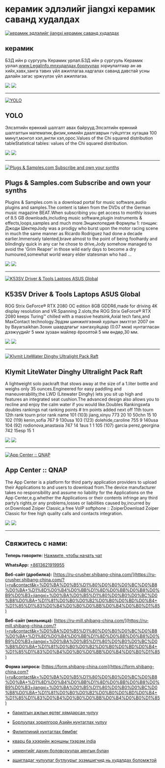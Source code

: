 # керамик эдлэлийг jiangxi керамик саванд худалдах

<a href="https://swt.shibang-china.com/?l=ru&img&k=%D0%BA%D0%B5%D1%80%D0%B0%D0%BC%D0%B8%D0%BA+%D1%8D%D0%B4%D0%BB%D1%8D%D0%BB%D0%B8%D0%B9%D0%B3+jiangxi+%D0%BA%D0%B5%D1%80%D0%B0%D0%BC%D0%B8%D0%BA+%D1%81%D0%B0%D0%B2%D0%B0%D0%BD%D0%B4+%D1%85%D1%83%D0%B4%D0%B0%D0%BB%D0%B4%D0%B0%D1%85" target="_blank">![керамик эдлэлийг jiangxi керамик саванд худалдах](http://static.shibang-china.com/all-800x300/153.jpg)</a>

## керамик
БЗД ийн р сургууль Керамик урлал.БЗД ийн р сургууль Керамик урлал.www.Legalinfo.mnхудалдах,борлуулах зориулалтаар ан ав хийх,хавх,занга тавих үйл ажиллагаа.хадгалах саванд давстай усны далайн загас үржүүлэх үйл ажиллагаа.


<a href="https://whatsapp.shibangsoft.com/WhatsApp.php" target="_blank" title="WhatsApp">![](http://static.shibang-china.com/icon/whatsapp.png)</a> <a href="https://swt.shibang-china.com/?l=ru&icon&k=%D0%BA%D0%B5%D1%80%D0%B0%D0%BC%D0%B8%D0%BA+%D1%8D%D0%B4%D0%BB%D1%8D%D0%BB%D0%B8%D0%B9%D0%B3+jiangxi+%D0%BA%D0%B5%D1%80%D0%B0%D0%BC%D0%B8%D0%BA+%D1%81%D0%B0%D0%B2%D0%B0%D0%BD%D0%B4+%D1%85%D1%83%D0%B4%D0%B0%D0%BB%D0%B4%D0%B0%D1%85" target="_blank">![](http://static.shibang-china.com/icon/chat-ru.png)</a>

---

<a href="https://swt.shibang-china.com/?l=ru&img&k=%D0%BA%D0%B5%D1%80%D0%B0%D0%BC%D0%B8%D0%BA+%D1%8D%D0%B4%D0%BB%D1%8D%D0%BB%D0%B8%D0%B9%D0%B3+jiangxi+%D0%BA%D0%B5%D1%80%D0%B0%D0%BC%D0%B8%D0%BA+%D1%81%D0%B0%D0%B2%D0%B0%D0%BD%D0%B4+%D1%85%D1%83%D0%B4%D0%B0%D0%BB%D0%B4%D0%B0%D1%85" target="_blank">![YOLO](http://static.shibang-china.com/all-800x300/81.jpg)</a>

## YOLO
Элсэлтийн ерөнхий шалгалт авах байрууд.Элсэлтийн ерөнхий шалгалтын математик,физик,химийн даалгаврын гүйцэтгэх хугацаа 100 минут,монгол хэл,англи хэл,орос.Values of the Chi squared distribution tableStatistical tables: values of the Chi squared distribution.


<a href="https://whatsapp.shibangsoft.com/WhatsApp.php" target="_blank" title="WhatsApp">![](http://static.shibang-china.com/icon/whatsapp.png)</a> <a href="https://swt.shibang-china.com/?l=ru&icon&k=%D0%BA%D0%B5%D1%80%D0%B0%D0%BC%D0%B8%D0%BA+%D1%8D%D0%B4%D0%BB%D1%8D%D0%BB%D0%B8%D0%B9%D0%B3+jiangxi+%D0%BA%D0%B5%D1%80%D0%B0%D0%BC%D0%B8%D0%BA+%D1%81%D0%B0%D0%B2%D0%B0%D0%BD%D0%B4+%D1%85%D1%83%D0%B4%D0%B0%D0%BB%D0%B4%D0%B0%D1%85" target="_blank">![](http://static.shibang-china.com/icon/chat-ru.png)</a>

---

<a href="https://swt.shibang-china.com/?l=ru&img&k=%D0%BA%D0%B5%D1%80%D0%B0%D0%BC%D0%B8%D0%BA+%D1%8D%D0%B4%D0%BB%D1%8D%D0%BB%D0%B8%D0%B9%D0%B3+jiangxi+%D0%BA%D0%B5%D1%80%D0%B0%D0%BC%D0%B8%D0%BA+%D1%81%D0%B0%D0%B2%D0%B0%D0%BD%D0%B4+%D1%85%D1%83%D0%B4%D0%B0%D0%BB%D0%B4%D0%B0%D1%85" target="_blank">![Plugs &amp; Samples.com Subscribe and own your synths](http://static.shibang-china.com/all-800x300/176.jpg)</a>

## Plugs &amp; Samples.com Subscribe and own your synths
Plugins &amp; Samples.com is a download portal for music software,audio plugins and samples.The content is taken from the DVDs of the German music magazine BEAT.When subscribing you get access to monthly issues of 8.5 GB downloads,including music software,plugin instruments &amp; effects,loops,samples and much more.Энциклопедия Формулы 1: гонщик: Джоди ШектерJody was a prodigy who burst upon the motor racing scene in much the same manner as Ricardo Rodriguez had done a decade earlier.Immensely talented,brave almost to the point of being foolhardy and blindingly quick in any car he chose to drive,Jody somehow managed to avoid the 'Grim Reaper' in those wild early days to become a dry humoured,somewhat world weary elder statesman who had …


<a href="https://whatsapp.shibangsoft.com/WhatsApp.php" target="_blank" title="WhatsApp">![](http://static.shibang-china.com/icon/whatsapp.png)</a> <a href="https://swt.shibang-china.com/?l=ru&icon&k=%D0%BA%D0%B5%D1%80%D0%B0%D0%BC%D0%B8%D0%BA+%D1%8D%D0%B4%D0%BB%D1%8D%D0%BB%D0%B8%D0%B9%D0%B3+jiangxi+%D0%BA%D0%B5%D1%80%D0%B0%D0%BC%D0%B8%D0%BA+%D1%81%D0%B0%D0%B2%D0%B0%D0%BD%D0%B4+%D1%85%D1%83%D0%B4%D0%B0%D0%BB%D0%B4%D0%B0%D1%85" target="_blank">![](http://static.shibang-china.com/icon/chat-ru.png)</a>

---

<a href="https://swt.shibang-china.com/?l=ru&img&k=%D0%BA%D0%B5%D1%80%D0%B0%D0%BC%D0%B8%D0%BA+%D1%8D%D0%B4%D0%BB%D1%8D%D0%BB%D0%B8%D0%B9%D0%B3+jiangxi+%D0%BA%D0%B5%D1%80%D0%B0%D0%BC%D0%B8%D0%BA+%D1%81%D0%B0%D0%B2%D0%B0%D0%BD%D0%B4+%D1%85%D1%83%D0%B4%D0%B0%D0%BB%D0%B4%D0%B0%D1%85" target="_blank">![K53SV Driver &amp; Tools Laptops ASUS Global](http://static.shibang-china.com/all-800x300/1092.jpg)</a>

## K53SV Driver &amp; Tools Laptops ASUS Global
ROG Strix GeForce&#174; RTX 2080 OC edition 8GB GDDR6,made for driving 4K display resolution and VR.Spanning 2.slots,the ROG Strix GeForce&#174; RTX 2080 keeps Turing™ chilled with a massive heatsink,Axial tech fans,and MaxContact technology.Эрдэм шинжилгээний хурлын эмхтгэл 2007 он by Bayarsaikhan.Зохих шаардлагыг хангахуйцаар (0.07 мкм) нунтагласан дээжүүдийг 5 мкм зузаан майлер ёроолтой 5 мм өндөр,30 мм.


<a href="https://whatsapp.shibangsoft.com/WhatsApp.php" target="_blank" title="WhatsApp">![](http://static.shibang-china.com/icon/whatsapp.png)</a> <a href="https://swt.shibang-china.com/?l=ru&icon&k=%D0%BA%D0%B5%D1%80%D0%B0%D0%BC%D0%B8%D0%BA+%D1%8D%D0%B4%D0%BB%D1%8D%D0%BB%D0%B8%D0%B9%D0%B3+jiangxi+%D0%BA%D0%B5%D1%80%D0%B0%D0%BC%D0%B8%D0%BA+%D1%81%D0%B0%D0%B2%D0%B0%D0%BD%D0%B4+%D1%85%D1%83%D0%B4%D0%B0%D0%BB%D0%B4%D0%B0%D1%85" target="_blank">![](http://static.shibang-china.com/icon/chat-ru.png)</a>

---

<a href="https://swt.shibang-china.com/?l=ru&img&k=%D0%BA%D0%B5%D1%80%D0%B0%D0%BC%D0%B8%D0%BA+%D1%8D%D0%B4%D0%BB%D1%8D%D0%BB%D0%B8%D0%B9%D0%B3+jiangxi+%D0%BA%D0%B5%D1%80%D0%B0%D0%BC%D0%B8%D0%BA+%D1%81%D0%B0%D0%B2%D0%B0%D0%BD%D0%B4+%D1%85%D1%83%D0%B4%D0%B0%D0%BB%D0%B4%D0%B0%D1%85" target="_blank">![Klymit LiteWater Dinghy Ultralight Pack Raft](http://static.shibang-china.com/all-800x300/884.jpg)</a>

## Klymit LiteWater Dinghy Ultralight Pack Raft
A lightweight solo packraft that stows away at the size of a 1.liter bottle and weighs only 35 ounces.Engineered for easy paddling and maneuverability,the LWD (Litewater Dinghy) lets you sit up high and features an integrated seat cushion.The advanced design also allows you to recline and enjoy the calm water if you would like.Doubles Rankingswta doubles rankings nat ranking points # trn points added next off 11th tourn 12th rank tourn prior rank name 101 (103) jiang,xinyu 773 20 10 50chn 15 10 102 (119) kenin,sofia 767 9 130usa 103 (123) dolehide,caroline 755 9 140usa 104 (92) rodionova,anastasia 747 14 1aus 1 1 105 (107) garcia perez,georgina 742 15esp 15 1


<a href="https://whatsapp.shibangsoft.com/WhatsApp.php" target="_blank" title="WhatsApp">![](http://static.shibang-china.com/icon/whatsapp.png)</a> <a href="https://swt.shibang-china.com/?l=ru&icon&k=%D0%BA%D0%B5%D1%80%D0%B0%D0%BC%D0%B8%D0%BA+%D1%8D%D0%B4%D0%BB%D1%8D%D0%BB%D0%B8%D0%B9%D0%B3+jiangxi+%D0%BA%D0%B5%D1%80%D0%B0%D0%BC%D0%B8%D0%BA+%D1%81%D0%B0%D0%B2%D0%B0%D0%BD%D0%B4+%D1%85%D1%83%D0%B4%D0%B0%D0%BB%D0%B4%D0%B0%D1%85" target="_blank">![](http://static.shibang-china.com/icon/chat-ru.png)</a>

---

<a href="https://swt.shibang-china.com/?l=ru&img&k=%D0%BA%D0%B5%D1%80%D0%B0%D0%BC%D0%B8%D0%BA+%D1%8D%D0%B4%D0%BB%D1%8D%D0%BB%D0%B8%D0%B9%D0%B3+jiangxi+%D0%BA%D0%B5%D1%80%D0%B0%D0%BC%D0%B8%D0%BA+%D1%81%D0%B0%D0%B2%D0%B0%D0%BD%D0%B4+%D1%85%D1%83%D0%B4%D0%B0%D0%BB%D0%B4%D0%B0%D1%85" target="_blank">![App Center :: QNAP](http://static.shibang-china.com/all-800x300/73.jpg)</a>

## App Center :: QNAP
The App Center is a platform for third party application providers to upload their Applications to and users to download from.The device manufacturer takes no responsibility and assume no liability for the Applications on the App Center,e.g.whether the Applications or their contents infringe any third party’s rights,or any problems,losses or liabilities caused by,incurred by or.Download Zoiper Classic,a free VoIP softphone :: ZoiperDownload Zoiper Classic for free high quality calls and contacts integration.


<a href="https://whatsapp.shibangsoft.com/WhatsApp.php" target="_blank" title="WhatsApp">![](http://static.shibang-china.com/icon/whatsapp.png)</a> <a href="https://swt.shibang-china.com/?l=ru&icon&k=%D0%BA%D0%B5%D1%80%D0%B0%D0%BC%D0%B8%D0%BA+%D1%8D%D0%B4%D0%BB%D1%8D%D0%BB%D0%B8%D0%B9%D0%B3+jiangxi+%D0%BA%D0%B5%D1%80%D0%B0%D0%BC%D0%B8%D0%BA+%D1%81%D0%B0%D0%B2%D0%B0%D0%BD%D0%B4+%D1%85%D1%83%D0%B4%D0%B0%D0%BB%D0%B4%D0%B0%D1%85" target="_blank">![](http://static.shibang-china.com/icon/chat-ru.png)</a>

---
## Свяжитесь с нами:

**Теперь говорите:** [Нажмите, чтобы начать чат](https://swt.shibang-china.com?l=ru&contact&k=%D0%BA%D0%B5%D1%80%D0%B0%D0%BC%D0%B8%D0%BA+%D1%8D%D0%B4%D0%BB%D1%8D%D0%BB%D0%B8%D0%B9%D0%B3+jiangxi+%D0%BA%D0%B5%D1%80%D0%B0%D0%BC%D0%B8%D0%BA+%D1%81%D0%B0%D0%B2%D0%B0%D0%BD%D0%B4+%D1%85%D1%83%D0%B4%D0%B0%D0%BB%D0%B4%D0%B0%D1%85)

**WhatsApp:**  [+8613621919955](https://whatsapp.shibangsoft.com/WhatsApp.php)

**Веб-сайт (дробилка):** [https://ru-crusher.shibang-china.com/](https://ru-crusher.shibang-china.com/?l=ru&contact&k=%D0%BA%D0%B5%D1%80%D0%B0%D0%BC%D0%B8%D0%BA+%D1%8D%D0%B4%D0%BB%D1%8D%D0%BB%D0%B8%D0%B9%D0%B3+jiangxi+%D0%BA%D0%B5%D1%80%D0%B0%D0%BC%D0%B8%D0%BA+%D1%81%D0%B0%D0%B2%D0%B0%D0%BD%D0%B4+%D1%85%D1%83%D0%B4%D0%B0%D0%BB%D0%B4%D0%B0%D1%85)

**Веб-сайт (мельница):** [https://ru-mill.shibang-china.com/](https://ru-mill.shibang-china.com/?l=ru&contact&k=%D0%BA%D0%B5%D1%80%D0%B0%D0%BC%D0%B8%D0%BA+%D1%8D%D0%B4%D0%BB%D1%8D%D0%BB%D0%B8%D0%B9%D0%B3+jiangxi+%D0%BA%D0%B5%D1%80%D0%B0%D0%BC%D0%B8%D0%BA+%D1%81%D0%B0%D0%B2%D0%B0%D0%BD%D0%B4+%D1%85%D1%83%D0%B4%D0%B0%D0%BB%D0%B4%D0%B0%D1%85)

**Форма запроса:** [https://form.shibang-china.com](https://form.shibang-china.com?l=ru&contact&k=%D0%BA%D0%B5%D1%80%D0%B0%D0%BC%D0%B8%D0%BA+%D1%8D%D0%B4%D0%BB%D1%8D%D0%BB%D0%B8%D0%B9%D0%B3+jiangxi+%D0%BA%D0%B5%D1%80%D0%B0%D0%BC%D0%B8%D0%BA+%D1%81%D0%B0%D0%B2%D0%B0%D0%BD%D0%B4+%D1%85%D1%83%D0%B4%D0%B0%D0%BB%D0%B4%D0%B0%D1%85)

* [барилгын ажлын өртөг хямдарсан чулуу](../129/%D0%B1%D0%B0%D1%80%D0%B8%D0%BB%D0%B3%D1%8B%D0%BD%20%D0%B0%D0%B6%D0%BB%D1%8B%D0%BD%20%D3%A9%D1%80%D1%82%D3%A9%D0%B3%20%D1%85%D1%8F%D0%BC%D0%B4%D0%B0%D1%80%D1%81%D0%B0%D0%BD%20%D1%87%D1%83%D0%BB%D1%83%D1%83.md)

* [Борлуулах зорилгоор Азийн нунтаглах чулуу](../126/%D0%91%D0%BE%D1%80%D0%BB%D1%83%D1%83%D0%BB%D0%B0%D1%85%20%D0%B7%D0%BE%D1%80%D0%B8%D0%BB%D0%B3%D0%BE%D0%BE%D1%80%20%D0%90%D0%B7%D0%B8%D0%B9%D0%BD%20%D0%BD%D1%83%D0%BD%D1%82%D0%B0%D0%B3%D0%BB%D0%B0%D1%85%20%D1%87%D1%83%D0%BB%D1%83%D1%83.md)

* [Филиппиний нунтаглах бөмбөг](../126/%D0%A4%D0%B8%D0%BB%D0%B8%D0%BF%D0%BF%D0%B8%D0%BD%D0%B8%D0%B9%20%D0%BD%D1%83%D0%BD%D1%82%D0%B0%D0%B3%D0%BB%D0%B0%D1%85%20%D0%B1%D3%A9%D0%BC%D0%B1%D3%A9%D0%B3.md)

* [кварц ба хээрийн жоншны тээрэм india](../128/%D0%BA%D0%B2%D0%B0%D1%80%D1%86%20%D0%B1%D0%B0%20%D1%85%D1%8D%D1%8D%D1%80%D0%B8%D0%B9%D0%BD%20%D0%B6%D0%BE%D0%BD%D1%88%D0%BD%D1%8B%20%D1%82%D1%8D%D1%8D%D1%80%D1%8D%D0%BC%20india.md)

* [цементийг дахин боловсруулах аянгын булан](../129/%D1%86%D0%B5%D0%BC%D0%B5%D0%BD%D1%82%D0%B8%D0%B9%D0%B3%20%D0%B4%D0%B0%D1%85%D0%B8%D0%BD%20%D0%B1%D0%BE%D0%BB%D0%BE%D0%B2%D1%81%D1%80%D1%83%D1%83%D0%BB%D0%B0%D1%85%20%D0%B0%D1%8F%D0%BD%D0%B3%D1%8B%D0%BD%20%D0%B1%D1%83%D0%BB%D0%B0%D0%BD.md)

* [ашигладаг чулуулаг бутлуурыг эзэмшигчид нь худалдах боломжтой](../129/%D0%B0%D1%88%D0%B8%D0%B3%D0%BB%D0%B0%D0%B4%D0%B0%D0%B3%20%D1%87%D1%83%D0%BB%D1%83%D1%83%D0%BB%D0%B0%D0%B3%20%D0%B1%D1%83%D1%82%D0%BB%D1%83%D1%83%D1%80%D1%8B%D0%B3%20%D1%8D%D0%B7%D1%8D%D0%BC%D1%88%D0%B8%D0%B3%D1%87%D0%B8%D0%B4%20%D0%BD%D1%8C%20%D1%85%D1%83%D0%B4%D0%B0%D0%BB%D0%B4%D0%B0%D1%85%20%D0%B1%D0%BE%D0%BB%D0%BE%D0%BC%D0%B6%D1%82%D0%BE%D0%B9.md)